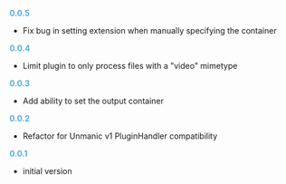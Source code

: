 
**<span style="color:#56adda">0.0.5</span>**
- Fix bug in setting extension when manually specifying the container

**<span style="color:#56adda">0.0.4</span>**
- Limit plugin to only process files with a "video" mimetype

**<span style="color:#56adda">0.0.3</span>**
- Add ability to set the output container

**<span style="color:#56adda">0.0.2</span>**
- Refactor for Unmanic v1 PluginHandler compatibility

**<span style="color:#56adda">0.0.1</span>**
- initial version
